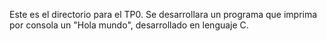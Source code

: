 Este es el directorio para el TP0.
Se desarrollara un programa que imprima por consola un "Hola mundo", desarrollado en lenguaje C.